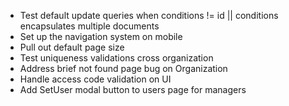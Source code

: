 * Test default update queries when conditions != id || conditions encapsulates multiple documents
* Set up the navigation system on mobile
* Pull out default page size
* Test uniqueness validations cross organization
* Address brief not found page bug on Organization
* Handle access code validation on UI
* Add SetUser modal button to users page for managers